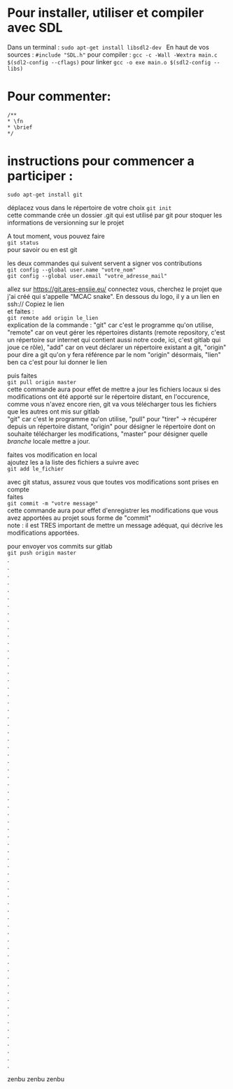 # Pour installer, utiliser et compiler avec SDL
Dans un terminal :
`sudo apt-get install libsdl2-dev `
En haut de vos sources :
`#include "SDL.h"`
pour compiler :
`gcc -c -Wall -Wextra main.c $(sdl2-config --cflags)`
pour linker
`gcc -o exe main.o $(sdl2-config --libs)`

# Pour commenter:
```
/**
* \fn 
* \brief
*/
```

# instructions pour commencer a participer :  

`sudo apt-get install git`

déplacez vous dans le répertoire de votre choix 
`git init`  
cette commande crée un dossier .git qui est utilisé par git pour stoquer les informations de versionning sur le projet  

A tout moment, vous pouvez faire  
`git status`  
pour savoir ou en est git  

les deux commandes qui suivent servent a signer vos contributions  
`git config --global user.name "votre_nom"`  
`git config --global user.email "votre_adresse_mail"`  

allez sur https://git.ares-ensiie.eu/ connectez vous, cherchez le projet que j'ai créé qui s'appelle "MCAC snake". En dessous du logo, il y a un lien en ssh:// Copiez le lien  
et faites :  
`git remote add origin le_lien`  
explication de la commande : "git" car c'est le programme qu'on utilise, "remote" car on veut gérer les répertoires distants (remote repository, c'est un répertoire sur internet qui contient aussi notre code, ici, c'est gitlab qui joue ce rôle), "add" car on veut déclarer un répertoire existant a git, "origin" pour dire a git qu'on y fera référence par le nom "origin" désormais, "lien" ben ca c'est pour lui donner le lien  

puis faites  
`git pull origin master`  
cette commande aura pour effet de mettre a jour les fichiers locaux si des modifications ont été apporté sur le répertoire distant, en l'occurence, comme vous n'avez encore rien, git va vous télécharger tous les fichiers que les autres ont mis sur gitlab  
"git" car c'est le programme qu'on utilise, "pull" pour "tirer" -> récupérer depuis un répertoire distant, "origin" pour désigner le répertoire dont on souhaite télécharger les modifications, "master" pour désigner quelle *branche* locale mettre a jour.  

faites vos modification en local  
ajoutez les a la liste des fichiers a suivre avec  
`git add le_fichier`  

avec git status, assurez vous que toutes vos modifications sont prises en compte  
faites  
`git commit -m "votre message"`  
cette commande aura pour effet d'enregistrer les modifications que vous avez apportées au projet sous forme de "commit"  
note : il est TRES important de mettre un message adéquat, qui décrive les modifications apportées.  

pour envoyer vos commits sur gitlab  
`git push origin master`  
.  
.  
.  
.  
.  
.  
.  
.  
.  
.  
.  
.  
.  
.  
.  
.  
.  
.  
.  
.  
.  
.  
.  
.  
.  
.  
.  
.  
.  
.  
.  
.  
.  
.  
.  
.  
.  
.  
.  
.  
.  
.  
.  
.  
.  
.  
.  
.  
.  
.  
.  
.  
.  
.  
.  
.  
.  
.  
.  
.  
.  
.  
.  
.  
.  
.  
.  
.  
.  

zenbu zenbu zenbu

